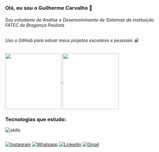 ### Olá, eu sou o Guilherme Carvalho 👋
###### Sou estudante de Análise e Desenvolvimento de Sistemas da instituição FATEC de Bragança Paulista
###### Uso o GitHub para salvar meus projetos escolares e pessoais 😀

##

<a href="https://github.com/GuiCMoreira/github-readme-stats">
  <img height=180 align="center" src="https://github-readme-stats.vercel.app/api?username=GuiCMoreira&theme=tokyonight" />
</a>
  <a href="https://github.com/GuiCMoreira/convoychat"><img height=180 align="center" src="https://github-readme-stats.vercel.app/api/top-langs?username=GuiCMoreira&layout=compact&langs_count=8&card_width=320&theme=tokyonight" /></a>

### Tecnologias que estudo: 

![skills](https://skillicons.dev/icons?i=java,html,css,js,python,php,react,figma)

##

[![Instagram](https://img.shields.io/badge/Instagram-E4405F?style=for-the-badge&logo=instagram&logoColor=white)](https://www.instagram.com/_guic_m/)
[![Whatsapp](https://img.shields.io/badge/WhatsApp-25D366?style=for-the-badge&logo=whatsapp&logoColor=white)](https://api.whatsapp.com/send?phone=5511949911535)
[![Linkedin](https://img.shields.io/badge/LinkedIn-0077B5?style=for-the-badge&logo=linkedin&logoColor=white)](https://www.linkedin.com/in/guilherme-de-carvalho-moreira-1506311a1/)
[![Gmail](https://img.shields.io/badge/Gmail-D14836?style=for-the-badge&logo=gmail&logoColor=white)](https://mail.google.com/mail/u/0/#inbox?compose=CllgCHrlGGNBntblRXpWVwkgJPkTCdbWQbJsBQPQzNdJnRBDxldfxFvXbLTLvCQKVBDmPflVljq)
